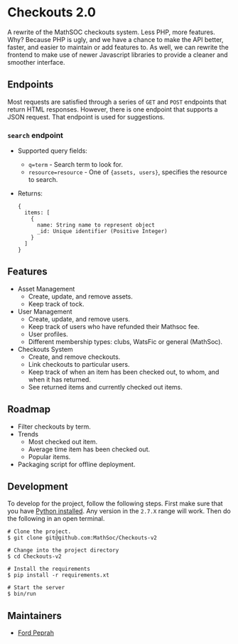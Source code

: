 Checkouts 2.0
=============
A rewrite of the MathSOC checkouts system. Less PHP, more features. Why?
Because PHP is ugly, and we have a chance to make the API better, faster,
and easier to maintain or add features to. As well, we can rewrite the
frontend to make use of newer Javascript libraries to provide a cleaner
and smoother interface.

## Endpoints

Most requests are satisfied through a series of `GET` and `POST` endpoints
that return HTML responses.  However, there is one endpoint that supports
a JSON request.  That endpoint is used for suggestions.

### `search` endpoint

- Supported query fields:
  - `q=term` - Search term to look for.
  - `resource=resource` - One of `{assets, users}`, specifies the resource
    to search.
- Returns:

  ```
  {
    items: [
      {
        name: String name to represent object
        _id: Unique identifier (Positive Integer)
      }
    ]
  }
  ```

## Features

- Asset Management
  - Create, update, and remove assets.
  - Keep track of tock.
- User Management
  - Create, update, and remove users.
  - Keep track of users who have refunded their Mathsoc fee.
  - User profiles.
  - Different membership types: clubs, WatsFic or general (MathSoc).
- Checkouts System
  - Create, and remove checkouts.
  - Link checkouts to particular users.
  - Keep track of when an item has been checked out, to whom, and
    when it has returned.
  - See returned items and currently checked out items.

## Roadmap

- Filter checkouts by term.
- Trends
  - Most checked out item.
  - Average time item has been checked out.
  - Popular items.
- Packaging script for offline deployment.

## Development

To develop for the project, follow the following steps.  First make sure
that you have [Python installed](https://www.python.org/downloads/).  Any
version in the `2.7.X` range will work.  Then do the following in an
open terminal.

```
# Clone the project.
$ git clone git@github.com:MathSoc/Checkouts-v2

# Change into the project directory
$ cd Checkouts-v2

# Install the requirements
$ pip install -r requirements.xt

# Start the server
$ bin/run
```

## Maintainers

- [Ford Peprah](www.github.com/hkpeprah)
